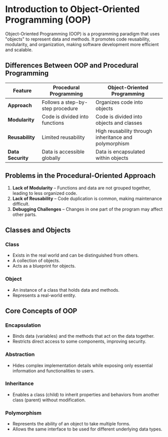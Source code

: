 # Introduction to Object-Oriented Programming (OOP)

Object-Oriented Programming (OOP) is a programming paradigm that uses "objects" to represent data and methods. It promotes code reusability, modularity, and organization, making software development more efficient and scalable.

## Differences Between OOP and Procedural Programming

| Feature        | Procedural Programming       | Object-Oriented Programming  |
|---------------|----------------------------|-----------------------------|
| **Approach**   | Follows a step-by-step procedure | Organizes code into objects |
| **Modularity** | Code is divided into functions | Code is divided into objects and classes |
| **Reusability** | Limited reusability | High reusability through inheritance and polymorphism |
| **Data Security** | Data is accessible globally | Data is encapsulated within objects |

## Problems in the Procedural-Oriented Approach

1. **Lack of Modularity** – Functions and data are not grouped together, leading to less organized code.
2. **Lack of Reusability** – Code duplication is common, making maintenance difficult.
3. **Debugging Challenges** – Changes in one part of the program may affect other parts.

## Classes and Objects

### Class
- Exists in the real world and can be distinguished from others.
- A collection of objects.
- Acts as a blueprint for objects.

### Object
- An instance of a class that holds data and methods.
- Represents a real-world entity.

## Core Concepts of OOP

### Encapsulation
- Binds data (variables) and the methods that act on the data together.
- Restricts direct access to some components, improving security.

### Abstraction
- Hides complex implementation details while exposing only essential information and functionalities to users.

### Inheritance
- Enables a class (child) to inherit properties and behaviors from another class (parent) without modification.

### Polymorphism
- Represents the ability of an object to take multiple forms.
- Allows the same interface to be used for different underlying data types.

